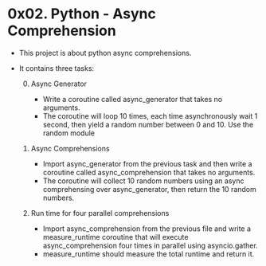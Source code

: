 # 0x02. Python - Async Comprehension

 - This project is about python async comprehensions.
 - It contains three tasks:

    0. Async Generator
        - Write a coroutine called async_generator that takes no arguments.
        - The coroutine will loop 10 times, each time asynchronously wait 1 second, then yield a random number between 0 and 10. Use the random module

    1. Async Comprehensions
        - Import async_generator from the previous task and then write a coroutine called async_comprehension that takes no arguments.
        - The coroutine will collect 10 random numbers using an async comprehensing over async_generator, then return the 10 random numbers.

    2. Run time for four parallel comprehensions
        - Import async_comprehension from the previous file and write a measure_runtime coroutine that will execute async_comprehension four times in parallel using asyncio.gather.
        - measure_runtime should measure the total runtime and return it.
